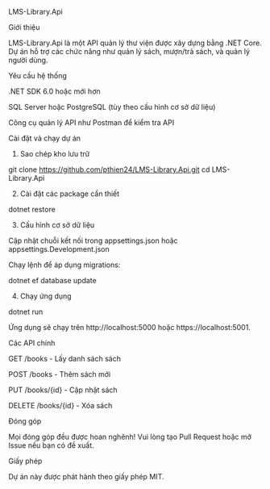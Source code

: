 LMS-Library.Api

Giới thiệu

LMS-Library.Api là một API quản lý thư viện được xây dựng bằng .NET Core. Dự án hỗ trợ các chức năng như quản lý sách, mượn/trả sách, và quản lý người dùng.

Yêu cầu hệ thống

.NET SDK 6.0 hoặc mới hơn

SQL Server hoặc PostgreSQL (tùy theo cấu hình cơ sở dữ liệu)

Công cụ quản lý API như Postman để kiểm tra API

Cài đặt và chạy dự án

1. Sao chép kho lưu trữ

git clone https://github.com/pthien24/LMS-Library.Api.git
cd LMS-Library.Api

2. Cài đặt các package cần thiết

dotnet restore

3. Cấu hình cơ sở dữ liệu

Cập nhật chuỗi kết nối trong appsettings.json hoặc appsettings.Development.json

Chạy lệnh để áp dụng migrations:

dotnet ef database update

4. Chạy ứng dụng

dotnet run

Ứng dụng sẽ chạy trên http://localhost:5000 hoặc https://localhost:5001.

Các API chính

GET /books - Lấy danh sách sách

POST /books - Thêm sách mới

PUT /books/{id} - Cập nhật sách

DELETE /books/{id} - Xóa sách

Đóng góp

Mọi đóng góp đều được hoan nghênh! Vui lòng tạo Pull Request hoặc mở Issue nếu bạn có đề xuất.

Giấy phép

Dự án này được phát hành theo giấy phép MIT.
